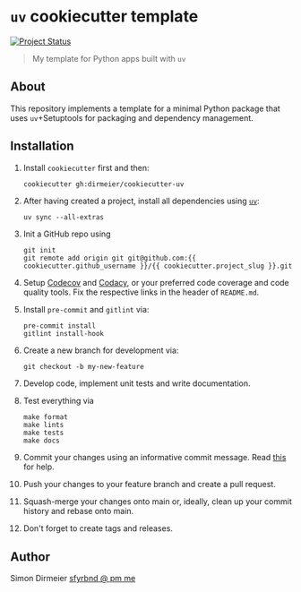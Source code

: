 # `uv` cookiecutter template

[![Project Status](http://www.repostatus.org/badges/latest/concept.svg)](http://www.repostatus.org/#concept)

> My template for Python apps built with `uv`

## About

This repository implements a template for a minimal Python package that uses `uv`+Setuptools for packaging and dependency management.

## Installation

1) Install `cookiecutter` first and then:

    ```bash
    cookiecutter gh:dirmeier/cookiecutter-uv
    ```

2) After having created a project, install all dependencies using [`uv`](https://github.com/astral-sh/uv):

    ```shell
    uv sync --all-extras
    ```

3) Init a GitHub repo using

   ```shell
   git init
   git remote add origin git git@github.com:{{ cookiecutter.github_username }}/{{ cookiecutter.project_slug }}.git
   ```

4) Setup [Codecov](https://about.codecov.io/) and [Codacy](https://www.codacy.com/), or your preferred code coverage and code quality tools.
   Fix the respective links in the header of `README.md`.
5) Install `pre-commit` and `gitlint` via:

   ```shell
   pre-commit install
   gitlint install-hook
   ``` 

6) Create a new branch for development via:

    ```shell
   git checkout -b my-new-feature
    ```
6) Develop code, implement unit tests and write documentation.
7) Test everything via

   ```shell
   make format
   make lints 
   make tests 
   make docs
   ```

8) Commit your changes using an informative commit message. Read [this](https://cbea.ms/git-commit/) for help.
9) Push your changes to your feature branch and create a pull request.
10) Squash-merge your changes onto main or, ideally, clean up your commit history and rebase onto main.
11) Don't forget to create tags and releases.

## Author

Simon Dirmeier <a href="mailto:sfyrbnd @ pm me">sfyrbnd @ pm me</a>
